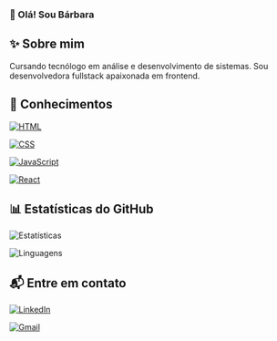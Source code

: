 ### 👋 Olá! Sou Bárbara 

## ✨ Sobre mim 
Cursando tecnólogo em análise e desenvolvimento de sistemas. Sou desenvolvedora fullstack apaixonada em frontend.

## 🚀 Conhecimentos 
[![HTML](https://img.shields.io/badge/HTML-000?style=for-the-badge&logo=html)](https://developer.mozilla.org/en-US/docs/Web/Guide/HTML/HTML)

[![CSS](https://img.shields.io/badge/css-000?style=for-the-badge&logo=css&logoColor=%231572B6)](https://developer.mozilla.org/en-US/docs/Web/CSS)

[![JavaScript](https://img.shields.io/badge/JavaScript-000?style=for-the-badge&logo=javascript)](https://developer.mozilla.org/en-US/docs/Web/JavaScript)

[![React](https://img.shields.io/badge/React-000?style=for-the-badge&logo=react)](https://reactjs.org/)

## 📊 Estatísticas do GitHub 
![Estatísticas](https://github-readme-stats.vercel.app/api?username=barbara-nunes&hide=stars&show_icons=true&theme=transparent&locale=pt-br)

![Linguagens](https://github-readme-stats-git-masterrstaa-rickstaa.vercel.app/api/top-langs/?username=barbara-nunes&layout=pie&locale=pt-br)

## 📬 Entre em contato 

[![LinkedIn](https://img.shields.io/badge/LinkedIn-000?style=for-the-badge&logo=LinkedIn&logoColor=0E76A8)](www.linkedin.com/in/bárbara-soares-247774206)

[![Gmail](https://img.shields.io/badge/gmail-000?style=for-the-badge&logo=gmail)](babisnunes20@gmail.com)
